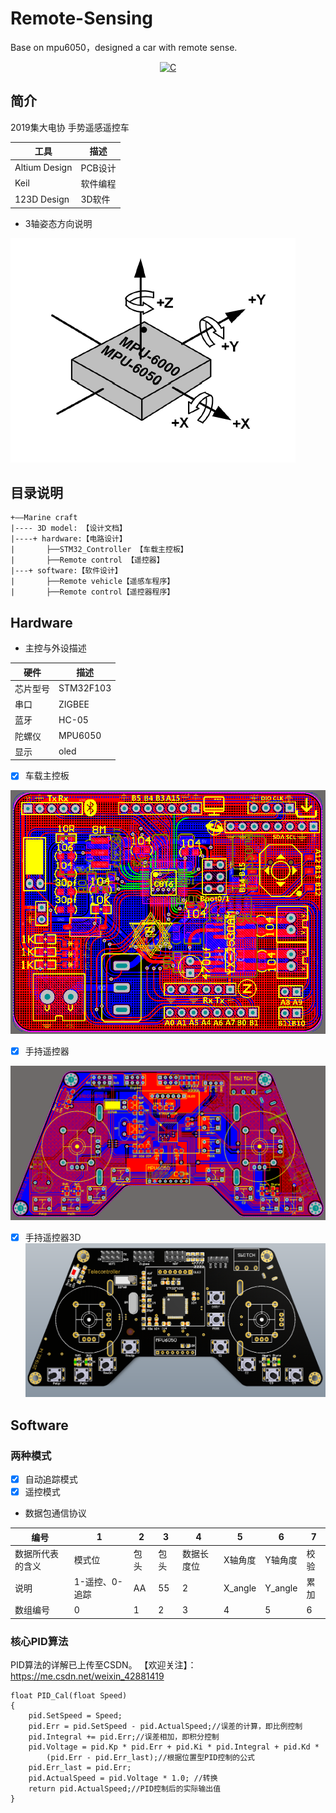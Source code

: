 # Remote-Sensing
Base on mpu6050，designed a car with remote sense.

<p align="center">
  <a href="https://img.shields.io/badge/language-C-brigreen.svg?style=flat-square"><img src="https://img.shields.io/badge/language-C-brigreen.svg?style=flat-square" alt="C"></a>
</p>



## 简介
2019集大电协 手势遥感遥控车

工具     | 描述
-------- | -----
Altium Design|PCB设计
Keil|软件编程
123D Design|3D软件


- 3轴姿态方向说明

![3轴姿态方向说明](/Docs/Pictures/MPU6050.png "3轴姿态方向说明")

## 目录说明
````
+——Marine craft
|---- 3D model: 【设计文档】
|----+ hardware:【电路设计】  
|       ├──STM32_Controller 【车载主控板】
|       ├──Remote control 【遥控器】
|---+ software:【软件设计】
|       ├──Remote vehicle【遥感车程序】
|       ├──Remote control【遥控器程序】
````


## Hardware
- 主控与外设描述

硬件     | 描述
-------- | -----
芯片型号  |STM32F103
串口  | ZIGBEE
蓝牙  | HC-05
陀螺仪  | MPU6050
显示|oled

- [x]  车载主控板

![主控板](/Docs/Pictures/STM32-controller.png "主控板")


- [x] 手持遥控器

![手持遥控器](/Docs/Pictures/Remoted-Broad.png "手持遥控器")

- [x] 手持遥控器3D
![手持遥控器](/Docs/Pictures/Remoted-3D.png "手持遥控器")

## Software

### 两种模式

- [x] 自动追踪模式
- [x] 遥控模式
- 数据包通信协议

| 编号 | 1 | 2 | 3 | 4 | 5 | 6 | 7 | 
| --- | --- | --- | --- | --- | --- | --- | --- |
| 数据所代表的含义 | 模式位 | 包头 | 包头 | 数据长度位 | X轴角度 | Y轴角度 | 校验 | 
| 说明 | 1-遥控、0-追踪 | AA | 55 | 2 | X_angle | Y_angle | 累加 |
| 数组编号 | 0 | 1 | 2 | 3 | 4 | 5 | 6 |

### 核心PID算法
PID算法的详解已上传至CSDN。
【欢迎关注】：https://me.csdn.net/weixin_42881419
````
float PID_Cal(float Speed)
{
	pid.SetSpeed = Speed;
	pid.Err = pid.SetSpeed - pid.ActualSpeed;//误差的计算，即比例控制
	pid.Integral += pid.Err;//误差相加，即积分控制
	pid.Voltage = pid.Kp * pid.Err + pid.Ki * pid.Integral + pid.Kd *
		(pid.Err - pid.Err_last);//根据位置型PID控制的公式
	pid.Err_last = pid.Err;
	pid.ActualSpeed = pid.Voltage * 1.0; //转换
	return pid.ActualSpeed;//PID控制后的实际输出值
}

````
